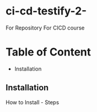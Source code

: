 # ci-cd-testify-2-
For Repository For CICD course

# Table of Content

- Installation

## Installation 

How to Install - Steps
 